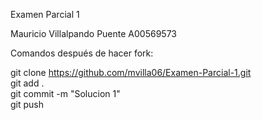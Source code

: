 ﻿Examen Parcial 1 

Mauricio Villalpando Puente
A00569573

Comandos después de hacer fork:

git clone https://github.com/mvilla06/Examen-Parcial-1.git<br>
git add . <br>
git commit -m "Solucion 1" <br>
git push <br>
